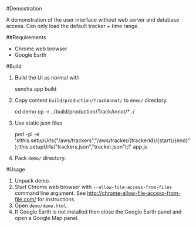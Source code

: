#Demostration

A demonstration of the user interface without web server and database access.
Can only load the default tracker + time range.

##Requirements


* Chrome web browser
* Google Earth

#Build

1. Build the UI as normal with

    sencha app build

2. Copy content `build/production/TrackAnnot/` to `demo/` directory.

    cd demo
    cp -r ../build/production/TrackAnnot/* ./

3. Use static json files

    perl -pi -e 's!this.setupUrls\("/aws/trackers","/aws/tracker/{trackerId}/{start}/{end}"\);!this.setupUrls("trackers.json","tracker.json");!' app.js

4. Pack `demo/` directory.

#Usage

1. Unpack demo.
2. Start Chrome web browser with `--allow-file-access-from-files` command line argument. See http://chrome-allow-file-access-from-file.com/ for instructions.
3. Open `demo/demo.html`.
4. If Google Earth is not installed then close the Google Earth panel and open a Google Map panel.

